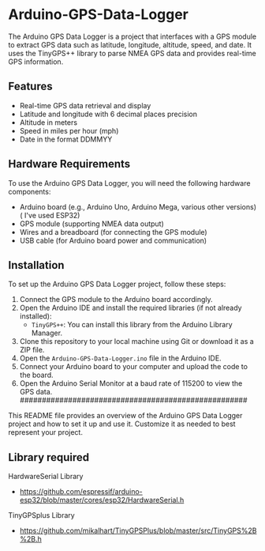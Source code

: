 
# Arduino-GPS-Data-Logger


The Arduino GPS Data Logger is a project that interfaces with a GPS module to extract GPS data such as latitude, longitude, altitude, speed, and date. It uses the TinyGPS++ library to parse NMEA GPS data and provides real-time GPS information.




## Features

- Real-time GPS data retrieval and display
- Latitude and longitude with 6 decimal places precision
- Altitude in meters
- Speed in miles per hour (mph)
- Date in the format DDMMYY

## Hardware Requirements
To use the Arduino GPS Data Logger, you will need the following hardware components:

- Arduino board (e.g., Arduino Uno, Arduino Mega, various other versions)( I've used ESP32)
- GPS module (supporting NMEA data output)
- Wires and a breadboard (for connecting the GPS module)
- USB cable (for Arduino board power and communication)
## Installation
To set up the Arduino GPS Data Logger project, follow these steps:

1. Connect the GPS module to the Arduino board accordingly.
2. Open the Arduino IDE and install the required libraries (if not already installed):
   - `TinyGPS++`: You can install this library from the Arduino Library Manager.
3. Clone this repository to your local machine using Git or download it as a ZIP file.
4. Open the `Arduino-GPS-Data-Logger.ino` file in the Arduino IDE.
5. Connect your Arduino board to your computer and upload the code to the board.
6. Open the Arduino Serial Monitor at a baud rate of 115200 to view the GPS data.
####################################################

This README file provides an overview of the Arduino GPS Data Logger project and how to set it up and use it. Customize it as needed to best represent your project.    
## Library required


HardwareSerial Library
- https://github.com/espressif/arduino-esp32/blob/master/cores/esp32/HardwareSerial.h

TinyGPSplus Library

- https://github.com/mikalhart/TinyGPSPlus/blob/master/src/TinyGPS%2B%2B.h
